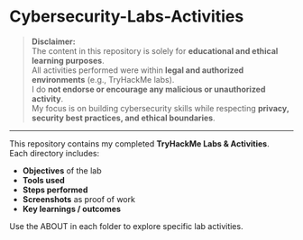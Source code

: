 # Cybersecurity-Labs-Activities

> **Disclaimer:**  
> The content in this repository is solely for **educational and ethical learning purposes**.  
> All activities performed were within **legal and authorized environments** (e.g., TryHackMe labs).  
> I do **not endorse or encourage any malicious or unauthorized activity**.  
> My focus is on building cybersecurity skills while respecting **privacy, security best practices, and ethical boundaries**.

---

This repository contains my completed **TryHackMe Labs & Activities**.  
Each directory includes:

- **Objectives** of the lab  
- **Tools used**  
- **Steps performed**  
- **Screenshots** as proof of work  
- **Key learnings / outcomes**

Use the ABOUT in each folder to explore specific lab activities.